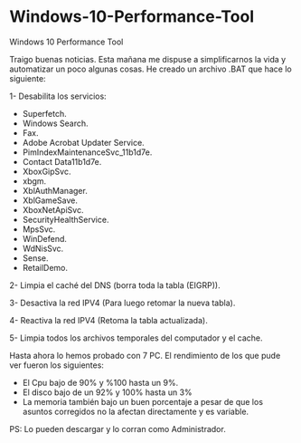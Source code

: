 # Windows-10-Performance-Tool
Windows 10 Performance Tool

Traigo buenas noticias. Esta mañana me dispuse a simplificarnos la vida y automatizar un poco algunas cosas. He creado un archivo .BAT que hace lo siguiente:

1- Desabilita los servicios:

- Superfetch.
- Windows Search.
- Fax.
- Adobe Acrobat Updater Service.
- PimIndexMaintenanceSvc_11b1d7e.
- Contact Data11b1d7e.
- XboxGipSvc.
- xbgm.
- XblAuthManager.
- XblGameSave.
- XboxNetApiSvc.
- SecurityHealthService.
- MpsSvc.
- WinDefend.
- WdNisSvc.
- Sense.
- RetailDemo.

2- Limpia el caché del DNS (borra toda la tabla (EIGRP)).

3- Desactiva la red IPV4 (Para luego retomar la nueva tabla).

4- Reactiva la red IPV4 (Retoma la tabla actualizada).

5- Limpia todos los archivos temporales del computador y el cache.

Hasta ahora lo hemos probado con 7 PC. El rendimiento de los que pude ver fueron los siguientes:
- El Cpu bajo de 90% y %100 hasta un 9%.
- El disco bajo de un 92% y 100% hasta un 3%
- La memoria también bajo un buen porcentaje a pesar de que los asuntos corregidos no la afectan directamente y es variable.

PS: Lo pueden descargar y lo corran como Administrador. 
